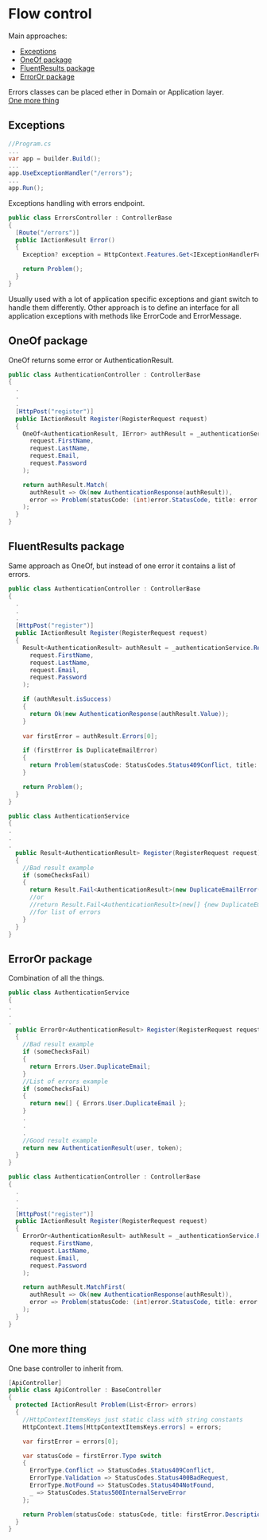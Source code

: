 # Flow control
Main approaches:  
- [Exceptions](#exceptions)
- [OneOf package](#oneof-package)
- [FluentResults package](#fluentresults-package)
- [ErrorOr package](#erroror-package)  

Errors classes can be placed ether in Domain or Application layer.  
[One more thing](#one-more-thing)
## Exceptions
```csharp
//Program.cs
...
var app = builder.Build();
...
app.UseExceptionHandler("/errors");
...
app.Run();
```
Exceptions handling with errors endpoint.
```csharp
public class ErrorsController : ControllerBase
{
  [Route("/errors")]
  public IActionResult Error()
  {
    Exception? exception = HttpContext.Features.Get<IExceptionHandlerFeature>()?.Error;

    return Problem();
  }
}
```
Usually used with a lot of application specific exceptions and giant switch to handle them differently. Other approach is to define an interface for all application exceptions with methods like ErrorCode and ErrorMessage.
## OneOf package
OneOf returns some error or AuthenticationResult.
```csharp
public class AuthenticationController : ControllerBase
{
  .
  .
  .
  [HttpPost("register")]
  public IActionResult Register(RegisterRequest request)
  {
    OneOf<AuthenticationResult, IError> authResult = _authenticationService.Register(
      request.FirstName,
      request.LastName,
      request.Email,
      request.Password
    );

    return authResult.Match(
      authResult => Ok(new AuthenticationResponse(authResult)),
      error => Problem(statusCode: (int)error.StatusCode, title: error.ErrorMassage)
    );
  }
}
```
## FluentResults package
Same approach as OneOf, but instead of one error it contains a list of errors.
```csharp
public class AuthenticationController : ControllerBase
{
  .
  .
  .
  [HttpPost("register")]
  public IActionResult Register(RegisterRequest request)
  {
    Result<AuthenticationResult> authResult = _authenticationService.Register(
      request.FirstName,
      request.LastName,
      request.Email,
      request.Password
    );

    if (authResult.isSuccess)
    {
      return Ok(new AuthenticationResponse(authResult.Value));
    }
    
    var firstError = authResult.Errors[0];

    if (firstError is DuplicateEmailError)
    {
      return Problem(statusCode: StatusCodes.Status409Conflict, title: "Email already exists");
    }

    return Problem();
  }
}
```
```csharp
public class AuthenticationService
{
.
.
.
  public Result<AuthenticationResult> Register(RegisterRequest request)
  {
    //Bad result example
    if (someChecksFail)
    {
      return Result.Fail<AuthenticationResult>(new DuplicateEmailError());
      //or
      //return Result.Fail<AuthenticationResult>(new[] {new DuplicateEmailError()});
      //for list of errors
    }
  }
}
```
## ErrorOr package
Combination of all the things.
```csharp
public class AuthenticationService
{
.
.
.
  public ErrorOr<AuthenticationResult> Register(RegisterRequest request)
  {
    //Bad result example
    if (someChecksFail)
    {
      return Errors.User.DuplicateEmail;
    }
    //List of errors example
    if (someChecksFail)
    {
      return new[] { Errors.User.DuplicateEmail };
    }
    .
    .
    .
    //Good result example
    return new AuthenticationResult(user, token);
  }
}
```
```csharp
public class AuthenticationController : ControllerBase
{
  .
  .
  .
  [HttpPost("register")]
  public IActionResult Register(RegisterRequest request)
  {
    ErrorOr<AuthenticationResult> authResult = _authenticationService.Register(
      request.FirstName,
      request.LastName,
      request.Email,
      request.Password
    );

    return authResult.MatchFirst(
      authResult => Ok(new AuthenticationResponse(authResult)),
      error => Problem(statusCode: (int)error.StatusCode, title: error.ErrorMassage)
    );
  }
}
```
## One more thing
One base controller to inherit from.
```csharp
[ApiController]
public class ApiController : BaseController
{
  protected IActionResult Problem(List<Error> errors)
  {
    //HttpContextItemsKeys just static class with string constants
    HttpContext.Items[HttpContextItemsKeys.errors] = errors;

    var firstError = errors[0];

    var statusCode = firstError.Type switch
    {
      ErrorType.Conflict => StatusCodes.Status409Conflict,
      ErrorType.Validation => StatusCodes.Status400BadRequest,
      ErrorType.NotFound => StatusCodes.Status404NotFound,
      _ => StatusCodes.Status500InternalServeError
    };

    return Problem(statusCode: statusCode, title: firstError.Description);
  }
}
```